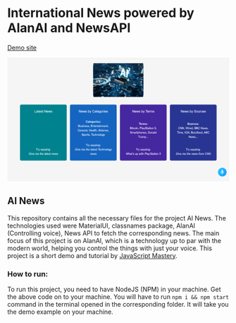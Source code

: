 # International News powered by AlanAI and NewsAPI

[Demo site](https://jealous-ai-news.netlify.app)

![AI News powered by AlanAI](https://raw.githubusercontent.com/JealousGx/react-ai-news/master/picture.png)

## AI News
This repository contains all the necessary files for the project AI News. The technologies used were MaterialUI, classnames package, AlanAI (Controlling voice), News API to fetch the corresponding news. The main focus of this project is on AlanAI, which is a technology up to par with the modern world, helping you control the things with just your voice. This project is a short demo and tutorial by [JavaScript Mastery](https://github.com/adrianhajdin/project_news_alan_ai).

### How to run:
To run this project, you need to have NodeJS (NPM) in your machine. Get the above code on to your machine.
You will have to run ```npm i && npm start``` command in the terminal opened in the corresponding folder. It will take you the demo example on your machine.
